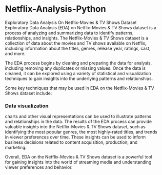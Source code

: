 # Netflix-Analysis-Python
Exploratory Data Analysis On Netflix-Movies & TV Shows Dataset Exploratory Data Analysis (EDA) on Netflix-Movies & TV Shows dataset is a process of analyzing and summarizing data to identify patterns, relationships, and insights. The Netflix-Movies & TV Shows dataset is a collection of data about the movies and TV shows available on Netflix, including information about the titles, genres, release year, ratings, cast, and more.

The EDA process begins by cleaning and preparing the data for analysis, including removing any duplicates or missing values. Once the data is cleaned, it can be explored using a variety of statistical and visualization techniques to gain insights into the underlying patterns and relationships.

Some key techniques that may be used in EDA on the Netflix-Movies & TV Shows dataset include:

### Data visualization 
charts and other visual representations can be used to illustrate patterns and relationships in the data.
The results of the EDA process can provide valuable insights into the Netflix-Movies & TV Shows dataset, such as identifying the most popular genres, the most highly-rated titles, and trends in viewer preferences over time. These insights can be used to inform business decisions related to content acquisition, production, and marketing.

Overall, EDA on the Netflix-Movies & TV Shows dataset is a powerful tool for gaining insights into the world of streaming media and understanding viewer preferences and behavior.
